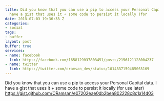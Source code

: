 ```yaml
---
title: Did you know that you can use a pip to access your Personal Capital data. I
  have a gist that uses it + some code to persist it locally (for
date: 2018-07-03 19:36:33 Z
categories:
- social
tags:
- buffer
layout: post
buffer: true
services:
- name: facebook
  link: https://facebook.com/1658129037803451/posts/2156121128004237
- name: twitter
  link: https://twitter.com/cramsan_dev/status/1014337159485063169
---
```


Did you know that you can use a pip to access your Personal Capital data. I have a gist that uses it + some code to persist it locally (for use later) <a class="url" href="https://gist.github.com/CRamsan/e07202eae0db2bea802228c8c1a14d03" rel="external nofollow" target="_blank">https://gist.github.com/CRamsan/e07202eae0db2bea802228c8c1a14d03</a>
